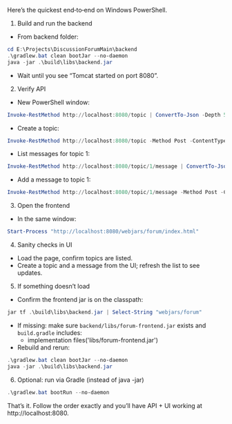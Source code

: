 Here’s the quickest end‑to‑end on Windows PowerShell.

1) Build and run the backend
- From backend folder:
```powershell
cd E:\Projects\DiscussionForumMain\backend
.\gradlew.bat clean bootJar --no-daemon
java -jar .\build\libs\backend.jar
```
- Wait until you see “Tomcat started on port 8080”.

2) Verify API
- New PowerShell window:
```powershell
Invoke-RestMethod http://localhost:8080/topic | ConvertTo-Json -Depth 5
```
- Create a topic:
```powershell
Invoke-RestMethod http://localhost:8080/topic -Method Post -ContentType "application/json" -Body '{"title":"Demo Topic"}'
```
- List messages for topic 1:
```powershell
Invoke-RestMethod http://localhost:8080/topic/1/message | ConvertTo-Json -Depth 5
```
- Add a message to topic 1:
```powershell
Invoke-RestMethod http://localhost:8080/topic/1/message -Method Post -ContentType "application/json" -Body '{"content":"Hello from API"}'
```

3) Open the frontend
- In the same window:
```powershell
Start-Process "http://localhost:8080/webjars/forum/index.html"
```

4) Sanity checks in UI
- Load the page, confirm topics are listed.
- Create a topic and a message from the UI; refresh the list to see updates.

5) If something doesn’t load
- Confirm the frontend jar is on the classpath:
```powershell
jar tf .\build\libs\backend.jar | Select-String "webjars/forum"
```
- If missing: make sure `backend/libs/forum-frontend.jar` exists and `build.gradle` includes:
  - implementation files('libs/forum-frontend.jar')
- Rebuild and rerun:
```powershell
.\gradlew.bat clean bootJar --no-daemon
java -jar .\build\libs\backend.jar
```

6) Optional: run via Gradle (instead of java -jar)
```powershell
.\gradlew.bat bootRun --no-daemon
```

That’s it. Follow the order exactly and you’ll have API + UI working at http://localhost:8080.